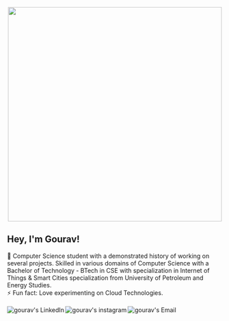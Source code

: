   
 
 <img style="display:block; margin: 0 auto;" src="https://raw.githubusercontent.com/RaghavK16/RaghavK16/master/coderman.gif" width="500" />

<h2> Hey, I'm Gourav!</h2>
🔭 Computer Science student with a demonstrated history of working on several projects. Skilled in various domains of Computer Science with a Bachelor of Technology - BTech in CSE with specialization in Internet of Things & Smart Cities specialization from University of Petroleum and Energy Studies. <br>
⚡ Fun fact: Love experimenting on Cloud Technologies.

<br>
<br>

<a href="https://www.linkedin.com/in/gourav-arora-b6681a152/">
  <img align="left" alt="gourav's LinkedIn" src="https://img.icons8.com/dusk/2x/50/linkedin.png"/>
</a>

<a href="https://www.instagram.com/_.gouravarora._/?hl=en/">
  <img align="left" alt="gourav's instagram" src="https://img.icons8.com/dusk/2x/50/instagram.png"/>
</a>



<a href="mailto:gouravarora035@gmail.com">
  <img align="left" alt="gourav's Email" src="https://img.icons8.com/dusk/2x/50/gmail.png"/>
</a>
